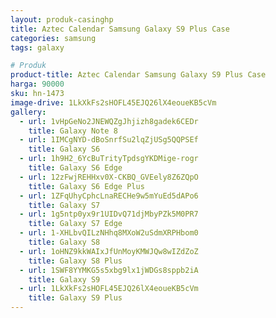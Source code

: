 ```yaml
---
layout: produk-casinghp
title: Aztec Calendar Samsung Galaxy S9 Plus Case
categories: samsung
tags: galaxy

# Produk
product-title: Aztec Calendar Samsung Galaxy S9 Plus Case
harga: 90000
sku: hn-1473
image-drive: 1LkXkFs2sHOFL45EJQ26lX4eoueKB5cVm
gallery:
  - url: 1vHpGeNo2JNEWQZgJhjizh8gadek6CEDr
    title: Galaxy Note 8
  - url: 1IMCgNYD-dBoSnrfSu2lqZjUSg5QQPSEf
    title: Galaxy S6
  - url: 1h9H2_6YcBuTrityTpdsgYKDMige-rogr
    title: Galaxy S6 Edge
  - url: 12zFwjREHHxv0X-CKBQ_GVEely8Z6ZQpO
    title: Galaxy S6 Edge Plus
  - url: 1ZFqUhyCphcLnaRECHe9w5mYuEd5dAPo6
    title: Galaxy S7
  - url: 1g5ntp0yx9r1UIDvQ71djMbyPZk5M0PR7
    title: Galaxy S7 Edge
  - url: 1-XHLbvQILzNHhq8MXoW2uSdmXRPHbom0
    title: Galaxy S8
  - url: 1oHNZ9kkWAIxJfUnMoyKMWJQw8wIZdZoZ
    title: Galaxy S8 Plus
  - url: 1SWF8YYMKG5s5xbg9lx1jWDGs8sppb2iA
    title: Galaxy S9
  - url: 1LkXkFs2sHOFL45EJQ26lX4eoueKB5cVm
    title: Galaxy S9 Plus
---
```

